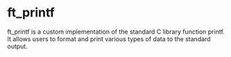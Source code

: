 # ft_printf
ft_printf is a custom implementation of the standard C library function printf. It allows users to format and print various types of data to the standard output.
